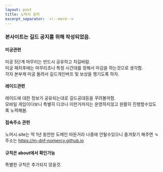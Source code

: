 ```yaml
---
layout: post
title: 노머시 공지
excerpt_separator:  <!--more-->
---
```


### 본사이트는 길드 공지를 위해 작성되었음.

#### 미궁관련  
미궁 5단계 마무리는 반드시 공유하고 치길바람.  
미궁 패치후에는 마무리조나 특정 시간대를 정해서 마감을 하는것으로 생각함.  
각자 본부캐 미궁 돌려서 길드개인버프 및 보상을 챙기도록 하자.  

#### 레이드관련  
레이드에 대한 정보가 공유되는대로 길드공대등을 꾸려볼까함.  
모바일 게임이다보니 특별히 디코나 이런거까지는 운영하지않고 원활히 진행할수있도록 노력해봄.  

#### 접속주소 관련 
노머시.site는 딱 1년 동안만 도메인 따둔거라 나중에 안될수있으니 즐겨찾기 해주면 ㄳ
주소는 https://m-dnf-nomercy.github.io

#### 규칙은 about에서 확인가능 
특별한 규칙은 추가되지 않을것. 
